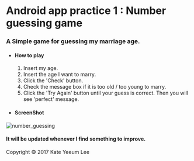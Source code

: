 # Android app practice 1 : Number guessing game
### A Simple game for guessing my marriage age. 

* #### How to play 
     1. Insert my age.
     2. Insert the age I want to marry.
     3. Click the 'Check' button.
     4. Check the message box if it is too old / too young to marry. 
     5. Click the 'Try Again' button until your guess is correct. Then you will see 'perfect' message.

* #### ScreenShot 
![number_guessing](https://user-images.githubusercontent.com/20132973/29267020-c595bce2-809b-11e7-8256-77e618ef31dc.png)

#### It will be updated whenever I find something to improve.

Copyright © 2017 Kate Yeeum Lee

